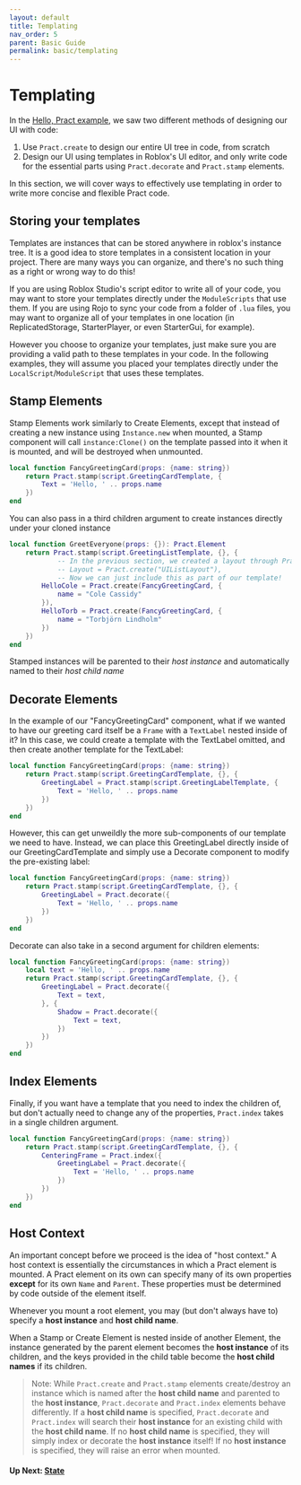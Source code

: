 ```yaml
---
layout: default
title: Templating
nav_order: 5
parent: Basic Guide
permalink: basic/templating
---
```


# Templating

In the [Hello, Pract example](hellopract), we saw two different methods of designing our UI with code:
1. Use `Pract.create` to design our entire UI tree in code, from scratch
2. Design our UI using templates in Roblox's UI editor, and only write code for the essential parts using `Pract.decorate` and `Pract.stamp` elements.

In this section, we will cover ways to effectively use templating in order to write more concise and flexible Pract code.

## Storing your templates

Templates are instances that can be stored anywhere in roblox's instance tree. It is a good idea to store templates in a consistent location in your project. There are many ways you can organize, and there's no such thing as a right or wrong way to do this!

If you are using Roblox Studio's script editor to write all of your code, you may want to store your templates directly under the `ModuleScripts` that use them. If you are using Rojo to sync your code from a folder of `.lua` files, you may want to organize all of your templates in one location (in ReplicatedStorage, StarterPlayer, or even StarterGui, for example).

However you choose to organize your templates, just make sure you are providing a valid path to these templates in your code. In the following examples, they will assume you placed your templates directly under the `LocalScript`/`ModuleScript` that uses these templates.

## Stamp Elements

Stamp Elements work similarly to Create Elements, except that instead of creating a new instance using `Instance.new` when mounted, a Stamp component will call `instance:Clone()` on the template passed into it when it is mounted, and will be destroyed when unmounted.

```lua
local function FancyGreetingCard(props: {name: string})
    return Pract.stamp(script.GreetingCardTemplate, {
        Text = 'Hello, ' .. props.name
    })
end
```

You can also pass in a third children argument to create instances directly under your cloned instance
```lua
local function GreetEveryone(props: {}): Pract.Element
    return Pract.stamp(script.GreetingListTemplate, {}, {
            -- In the previous section, we created a layout through Pract:
            -- Layout = Pract.create("UIListLayout"),
            -- Now we can just include this as part of our template!
        HelloCole = Pract.create(FancyGreetingCard, {
            name = "Cole Cassidy"
        }),
        HelloTorb = Pract.create(FancyGreetingCard, {
            name = "Torbjörn Lindholm"
        })
    })
end
```

Stamped instances will be parented to their _host instance_ and automatically named to their _host child name_

## Decorate Elements

In the example of our "FancyGreetingCard" component, what if we wanted to have our greeting card itself be a `Frame` with a `TextLabel` nested inside of it? In this case, we could create a template with the TextLabel omitted, and then create another template for the TextLabel:

```lua
local function FancyGreetingCard(props: {name: string})
    return Pract.stamp(script.GreetingCardTemplate, {}, {
        GreetingLabel = Pract.stamp(script.GreetingLabelTemplate, {
            Text = 'Hello, ' .. props.name
        })
    })
end
```

However, this can get unweildly the more sub-components of our template we need to have. Instead, we can place this GreetingLabel directly inside of our GreetingCardTemplate and simply use a Decorate component to modify the pre-existing label:

```lua
local function FancyGreetingCard(props: {name: string})
    return Pract.stamp(script.GreetingCardTemplate, {}, {
        GreetingLabel = Pract.decorate({
            Text = 'Hello, ' .. props.name
        })
    })
end
```

Decorate can also take in a second argument for children elements:
```lua
local function FancyGreetingCard(props: {name: string})
    local text = 'Hello, ' .. props.name
    return Pract.stamp(script.GreetingCardTemplate, {}, {
        GreetingLabel = Pract.decorate({
            Text = text,
        }, {
            Shadow = Pract.decorate({
                Text = text,
            })
        })
    })
end
```

## Index Elements

Finally, if you want have a template that you need to index the children of, but don't actually need to change any of the properties, `Pract.index` takes in a single children argument.

```lua
local function FancyGreetingCard(props: {name: string})
    return Pract.stamp(script.GreetingCardTemplate, {}, {
        CenteringFrame = Pract.index({
            GreetingLabel = Pract.decorate({
                Text = 'Hello, ' .. props.name
            })
        })
    })
end
```

## Host Context

An important concept before we proceed is the idea of "host context."
A host context is essentially the circumstances in which a Pract element is mounted. A Pract element on its own can specify many of its own properties **except** for its own `Name` and `Parent`. These properties must be determined by code outside of the element itself.

Whenever you mount a root element, you may (but don't always have to) specify a **host instance** and **host child name**.

When a Stamp or Create Element is nested inside of another Element, the instance generated by the parent element becomes the **host instance** of its children, and the keys provided in the child table become the **host child names** if its children.

> Note: While `Pract.create` and `Pract.stamp` elements create/destroy an instance which is named after the **host child name** and parented to the **host instance**, `Pract.decorate` and `Pract.index` elements behave differently. If a **host child name** is specified, `Pract.decorate` and `Pract.index` will search their **host instance** for an existing child with the **host child name**. If no **host child name** is specified, they will simply index or decorate the **host instance** itself! If no **host instance** is specified, they will raise an error when mounted.

#### Up Next: [State](state)